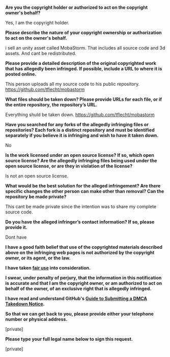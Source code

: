 **Are you the copyright holder or authorized to act on the copyright owner's behalf?**

Yes, I am the copyright holder.

**Please describe the nature of your copyright ownership or authorization to act on the owner's behalf.**

i sell an unity asset called MobaStorm. That includes all source code and 3d assets. And cant be redistributed.

**Please provide a detailed description of the original copyrighted work that has allegedly been infringed. If possible, include a URL to where it is posted online.**

This person uploads all my source code to his public repository.  
https://github.com/tflecht/mobastorm

**What files should be taken down? Please provide URLs for each file, or if the entire repository, the repository’s URL.**

Everything shuld be taken down. https://github.com/tflecht/mobastorm

**Have you searched for any forks of the allegedly infringing files or repositories? Each fork is a distinct repository and must be identified separately if you believe it is infringing and wish to have it taken down.**

No

**Is the work licensed under an open source license? If so, which open source license? Are the allegedly infringing files being used under the open source license, or are they in violation of the license?**

Is not an open source license.

**What would be the best solution for the alleged infringement? Are there specific changes the other person can make other than removal? Can the repository be made private?**

This cant be made private since the intention was to share my complete source code.

**Do you have the alleged infringer’s contact information? If so, please provide it.**

Dont have

**I have a good faith belief that use of the copyrighted materials described above on the infringing web pages is not authorized by the copyright owner, or its agent, or the law.**

**I have taken <a href="https://www.lumendatabase.org/topics/22">fair use</a> into consideration.**

**I swear, under penalty of perjury, that the information in this notification is accurate and that I am the copyright owner, or am authorized to act on behalf of the owner, of an exclusive right that is allegedly infringed.**

**I have read and understand GitHub's <a href="https://docs.github.com/articles/guide-to-submitting-a-dmca-takedown-notice/">Guide to Submitting a DMCA Takedown Notice</a>.**

**So that we can get back to you, please provide either your telephone number or physical address.**

[private]

**Please type your full legal name below to sign this request.**

[private]
